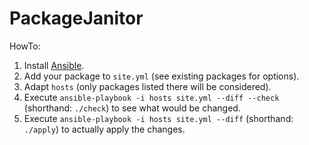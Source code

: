 # PackageJanitor

HowTo:
1. Install [Ansible](https://docs.ansible.com/ansible/latest/installation_guide/intro_installation.html).
2. Add your package to `site.yml` (see existing packages for options).
3. Adapt `hosts` (only packages listed there will be considered).
4. Execute `ansible-playbook -i hosts site.yml --diff --check` (shorthand: `./check`) to see what would be changed.
5. Execute `ansible-playbook -i hosts site.yml --diff` (shorthand: `./apply`) to actually apply the changes.
